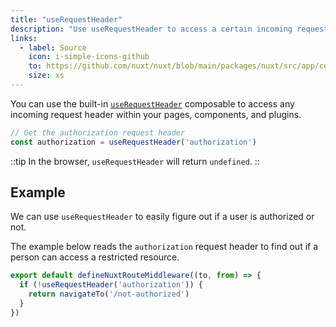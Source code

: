 ```yaml
---
title: "useRequestHeader"
description: "Use useRequestHeader to access a certain incoming request header."
links:
  - label: Source
    icon: i-simple-icons-github
    to: https://github.com/nuxt/nuxt/blob/main/packages/nuxt/src/app/composables/ssr.ts
    size: xs
---
```


You can use the built-in [`useRequestHeader`](/docs/api/composables/use-request-header) composable to access any incoming request header within your pages, components, and plugins.

```ts
// Get the authorization request header
const authorization = useRequestHeader('authorization')
```

::tip
In the browser, `useRequestHeader` will return `undefined`.
::

## Example

We can use `useRequestHeader` to easily figure out if a user is authorized or not.

The example below reads the `authorization` request header to find out if a person can access a restricted resource.

```ts [middleware/authorized-only.ts]
export default defineNuxtRouteMiddleware((to, from) => {
  if (!useRequestHeader('authorization')) {
    return navigateTo('/not-authorized')
  }
})
```
